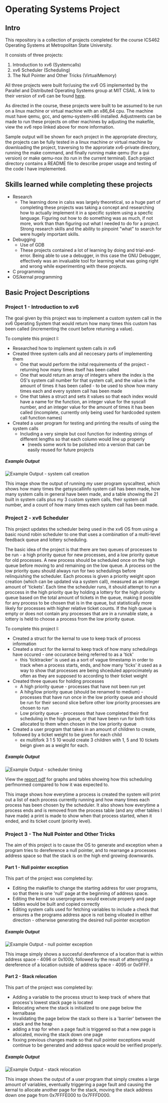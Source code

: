 # Operating Systems Project

## Intro

This repository is a collection of projects completed for the course ICS462 Operating Systems at Metropolitan State University.

It consists of three projects:

1. Introduction to xv6 (Systemcalls)
2. xv6 Scheduler (Scheduling)
3. The Null Pointer and Other Tricks (VirtualMemory)

All three projects were built for/using the xv6 OS implemented by the Parallel and Distributed Operating Systems group at MIT CSAIL.
A link to their version of xv6 can be found [here](https://github.com/mit-pdos/xv6-public).

As directed in the course, these projects were built to be assumed to be run on a linux machine or virtual machine with an x86_64 cpu.
The machine must have qemu, gcc, and qemu-system-x86 installed. Adjustments can be made to run these projects on other machines by adjusting the makefile, view the xv6 repo linked above for more information.

Sample output will be shown for each project in the appropriate directory, the projects can be fully tested in a linux machine or virtual machine by downloading the project, traversing to the approriate xv6-private directory, running the make command, and finally running make qemu (for a gui version) or make qemu-nox (to run in the current terminal). Each project directory contains a README file to describe proper usage and testing of the code I have implemented.

## Skills learned while completing these projects

* Research
	* The learning done in calss was largely theoretical, so a huge part of completing these projects was taking a concept and researching how to actually implement it in a specific system using a specfic language. Figuring out how to do something was as much, if not more, work than than figuring out what I needed to do for a project. Strong research skills and the ability to pinpoint "what" to search for were hugely important skills.
* Debugging
	* Use of GDB
	* These projects contained a lot of learning by doing and trial-and-error. Being able to use a debugger, in this case the GNU Debugger, effectively was an invaluable tool for learning what was going right and wrong while experimenting with these projects.
* C programming
* OS/kernal programming

## Basic Project Descriptions

### Project 1 - Introduction to xv6

The goal given by this project was to implement a custom system call in the xv6 Operating System that would return how many times this custom has been called (incrementing the count before returning a value).

To complete this project I:
* Researched how to implement system calls in xv6
* Created three system calls and all neccesary parts of implementing them
	* One that would perform the inital requirements of the project - returning how many times itself has been called
	* One that would return an array of integers where the index is the OS's system call number for that system call, and the value is the amount of times it has been called - to be used to show how many times each and every system call has been made
	* One that takes a struct and sets it values so that each index would have a name for the function, an integer value for the syscall number, and an integer value for the amount of times it has been called (incomplete, currently only being used for hardcoded system call function names)
* Created a user program for testing and printing the results of using the system calls
	* Including a very simple but cool function for indenting strings of different lengths so that each column would line up properly
		* (needs some work to be polished into a version that can be easily reused for future projects

##### Example Output

![Example Output - system call creation](Systemcalls/ExOutput.png)

This image show the output of running my user program syscalltest, which shows how many times the getsyscallinfo system call has been made, how many system calls in general have been made, and a table showing the 21 built in system calls plus my 3 custom system calls, their system call number, and a count of how many times each system call has been made.

### Project 2 - xv6 Scheduler

This project updates the scheduler being used in the xv6 OS from using a basic round robin scheduler to one that uses a combination of a multi-level feedback queue and lottery scheduling.

The basic idea of the project is that there are two queues of processes to be run - a high priority queue for new processes, and a low priority queue for old processes. A new process should be scheduled once on the high queue before moving to and remaining on the low queue. A process on the low priority queu should always run for two schedulings before relinquishing the scheduler. Each process is given a priority weight upon creation (which can be updated via a system call), measured as an integer amount of 'tickets'. Each time the scheduler runs, it should attempt to run a proccess in the high priority que by holding a lottery for the high priority queue based on the total amount of tickets in the queue, making it possible for any process to be chosen that is in the queue, but statistically more likely for processes with higher relative ticket counts. If the high queue is empty or does not contain any processes that are in a runnable state, a lottery is held to choose a process from the low priority queue.

To complete this project I:
* Created a struct for the kernal to use to keep track of process information
* Created a struct for the kernal to keep track of how many schedulings have occured - one occurance being referred to as a 'tick'
	* this 'ticktracker' is used as a sort of vague timestamp in order to track when a process starts, ends, and how many 'ticks' it used as a way to show that processes are being shceduled approcimately as often as they are supposed to according to their ticket weight
* Created three queues for holding processes
	* A high priority queue - processes that have not been run yet
	* A hihg/low priority queue (should be renamed to medium) - processes that have run once in the low priority queue and should be run for their second slice before other low priority processes are chosen to run
	* Low priority queue - processes that have completed their first scheduling in the high queue, or that have been run for both ticks allocated to them when chosen in the low priority queue
* Created a user program that takes in an amount of children to create, followed by a ticket weight to be given for each child
	* ex multifork 3 1 5 10 would create 3 children with 1, 5 and 10 tickets beign given as a weight for each.

##### Example Output

![Example Output - scheduler timing](Scheduling/ExOutput.png)

View the [report pdf](Scheduling/report.pdf) for graphs and tables showing how this scheduling perfmormed compared to how it was expected to.

This image shows how everytime a process is created the system will print out a list of each process currently running and how many times each process has been chosen by the scheduler. It also shows how everytime a process ends and is removed from the process table (and any other tables I have made) a print is made to show when that process started, when it ended, and its ticket count (priority level).

### Project 3 - The Null Pointer and Other Tricks

The aim of this project is to cause the OS to generate and exception when a program tries to dereference a null pointer, and to rearrange a processes address space so that the stack is on the high end growing downwards.

#### Part 1 - Null pointer exception

This part of the project was completed by:
* Editing the makefile to change the starting address for user programs, so that there is one 'null' page at the beginning of address space.
* Editing the kernal so userprograms would execute properly and page tables would be built and copied correctly
* Editing system calls used for fetching variables to include a check that ensures a the programs address apce is not being viloated in either direction - otherwise generating the desired null pointer exception

##### Example Output

![Example Output - null pointer exception](VirtualMemory/ExOutputNullPointer.png)

This image simply shows a succesful dereference of a location that is within address space - 4096 or 0x1000, followed by the result of attempting a dereference of a location outside of address space - 4095 or 0x0FFF.

#### Part 2 - Stack relocation

This part of the project was completed by:
* Adding a variable to the process struct to keep track of where that process's lowest stack page is located
* Relocating where the stack is initialized to one page below the kernalbase
* Invalidating the page below the stack so there is a 'barrier' between the stack and the heap
* adding a trap for when a page fault is triggered so that a new page is allocated, moving the stack down one page
* fixxing previous changes made so that null pointer exceptions would continue to be generated and address space would be verified properly.

##### Example Output

![Example Output - stack relocation](VirtualMemory/ExOutputStackRelocate.png)

This image shows the output of a user program that simply creates a large amount of variables, eventually triggering a page fault and causing the kernal to allocate another page for the stack, moving the stack address down one page from 0x7FFFE000 to 0x7FFFD000.

